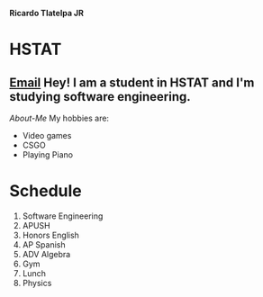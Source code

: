 **Ricardo Tlatelpa JR**   
# HSTAT
 [Email](ricardojrt6565@hstat.org)
 Hey! I am a student in HSTAT and I'm studying software engineering. 
 ---
 _About-Me_ 
 My hobbies are: 
 * Video games  
  * CSGO
 * Playing Piano 

# Schedule  
1. Software Engineering
2. APUSH
3. Honors English 
4. AP Spanish
5. ADV Algebra 
6. Gym
7. Lunch
8. Physics